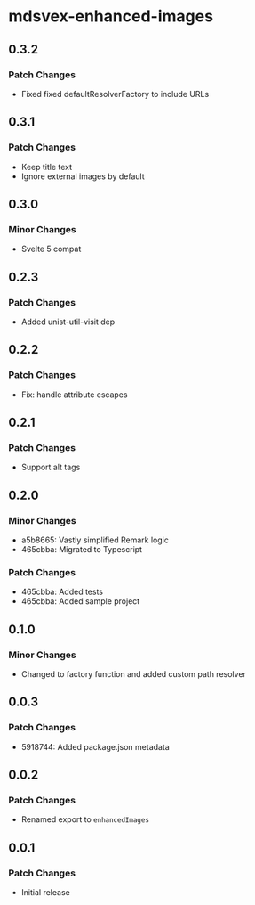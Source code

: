 # mdsvex-enhanced-images

## 0.3.2

### Patch Changes

- Fixed fixed defaultResolverFactory to include URLs

## 0.3.1

### Patch Changes

- Keep title text
- Ignore external images by default

## 0.3.0

### Minor Changes

- Svelte 5 compat

## 0.2.3

### Patch Changes

- Added unist-util-visit dep

## 0.2.2

### Patch Changes

- Fix: handle attribute escapes

## 0.2.1

### Patch Changes

- Support alt tags

## 0.2.0

### Minor Changes

- a5b8665: Vastly simplified Remark logic
- 465cbba: Migrated to Typescript

### Patch Changes

- 465cbba: Added tests
- 465cbba: Added sample project

## 0.1.0

### Minor Changes

- Changed to factory function and added custom path resolver

## 0.0.3

### Patch Changes

- 5918744: Added package.json metadata

## 0.0.2

### Patch Changes

- Renamed export to `enhancedImages`

## 0.0.1

### Patch Changes

- Initial release
